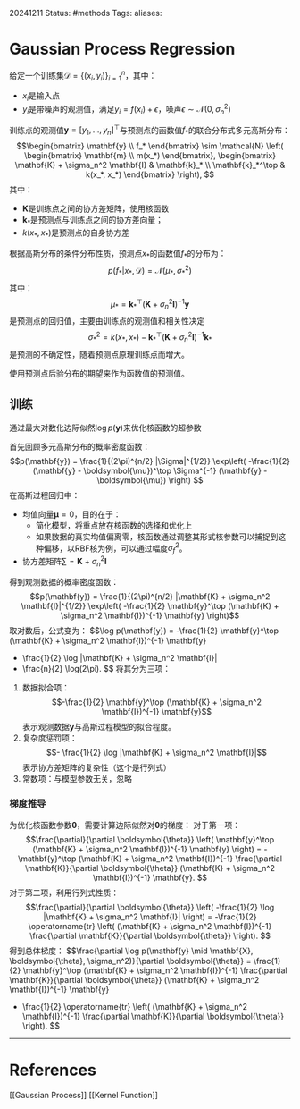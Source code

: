 20241211
Status: #methods
Tags: 
aliases: 
# Gaussian Process Regression
给定一个训练集$\mathcal{D}=\{(x_i,y_i)\}^n_{i=1}$，其中：
- $x_i$是输入点
- $y_i$是带噪声的观测值，满足$y_i=f(x_i)+\epsilon$，噪声$\epsilon \sim \mathcal{N}(0,\sigma_n^2)$

训练点的观测值$\mathbf{y}=[y_1,\dots,y_n]^\top$与预测点的函数值$f_*$的联合分布式多元高斯分布：
$$\begin{bmatrix}
\mathbf{y} \\
f_*
\end{bmatrix}
\sim \mathcal{N} \left(
\begin{bmatrix}
\mathbf{m} \\
m(x_*)
\end{bmatrix},
\begin{bmatrix}
\mathbf{K} + \sigma_n^2 \mathbf{I} & \mathbf{k}_* \\
\mathbf{k}_*^\top & k(x_*, x_*)
\end{bmatrix}
\right),
$$
其中：
- $\mathbf{K}$是训练点之间的协方差矩阵，使用核函数
- $\mathbf{k}_*$是预测点与训练点之间的协方差向量；
- $k(x_*,x_*)$是预测点的自身协方差

根据高斯分布的条件分布性质，预测点$x_*$的函数值$f_*$的分布为：
$$p(f_*|x_*,\mathcal{D})=\mathcal{N}(\mu_*,\sigma_*^2)$$
其中：
$$\mu_* = \mathbf{k}_*^\top(\mathbf{K}+\sigma_n^2\mathbf{I})^{-1}\mathbf{y}$$
是预测点的回归值，主要由训练点的观测值和相关性决定
$$\sigma_*^2 = k(x_*,x_*)-\mathbf{k}_*^\top(\mathbf{K}+\sigma_n^2\mathbf{I})^{-1}\mathbf{k}_*$$
是预测的不确定性，随着预测点原理训练点而增大。

使用预测点后验分布的期望来作为函数值的预测值。

## 训练
通过最大对数化边际似然$\log p(\mathbf{y})$来优化核函数的超参数

首先回顾多元高斯分布的概率密度函数：
$$p(\mathbf{y}) = \frac{1}{(2\pi)^{n/2} |\Sigma|^{1/2}} 
\exp\left( -\frac{1}{2} (\mathbf{y} - \boldsymbol{\mu})^\top \Sigma^{-1} (\mathbf{y} - \boldsymbol{\mu}) \right)
$$
在高斯过程回归中：
- 均值向量$\mathbf{\mu}=0$，目的在于：
	- 简化模型，将重点放在核函数的选择和优化上
	- 如果数据的真实均值偏离零，核函数通过调整其形式核参数可以捕捉到这种偏移，以RBF核为例，可以通过幅度$\sigma_f^2$。
- 协方差矩阵$\sum = \mathbf{K} + \sigma_n^2 \mathbf{I}$

得到观测数据的概率密度函数：
$$p(\mathbf{y}) = \frac{1}{(2\pi)^{n/2} |\mathbf{K} + \sigma_n^2 \mathbf{I}|^{1/2}} 
\exp\left( -\frac{1}{2} \mathbf{y}^\top (\mathbf{K} + \sigma_n^2 \mathbf{I})^{-1} \mathbf{y} \right)$$
取对数后，公式变为：
$$\log p(\mathbf{y}) = 
-\frac{1}{2} \mathbf{y}^\top (\mathbf{K} + \sigma_n^2 \mathbf{I})^{-1} \mathbf{y}
- \frac{1}{2} \log |\mathbf{K} + \sigma_n^2 \mathbf{I}|
- \frac{n}{2} \log(2\pi).
$$
将其分为三项：
1. 数据拟合项：$$-\frac{1}{2} \mathbf{y}^\top (\mathbf{K} + \sigma_n^2 \mathbf{I})^{-1} \mathbf{y}$$表示观测数据$\mathbf{y}$与高斯过程模型的拟合程度。
2. 复杂度惩罚项：$$- \frac{1}{2} \log |\mathbf{K} + \sigma_n^2 \mathbf{I}|$$表示协方差矩阵的复杂性（这个是行列式）
3. 常数项：与模型参数无关，忽略
### 梯度推导
为优化核函数参数$\mathbf{\theta}$，需要计算边际似然对$\boldsymbol{\theta}$的梯度：
对于第一项：
$$\frac{\partial}{\partial \boldsymbol{\theta}} 
\left( \mathbf{y}^\top (\mathbf{K} + \sigma_n^2 \mathbf{I})^{-1} \mathbf{y} \right) 
= - \mathbf{y}^\top (\mathbf{K} + \sigma_n^2 \mathbf{I})^{-1} 
\frac{\partial \mathbf{K}}{\partial \boldsymbol{\theta}} 
(\mathbf{K} + \sigma_n^2 \mathbf{I})^{-1} \mathbf{y}.
$$
对于第二项，利用行列式性质：
$$\frac{\partial}{\partial \boldsymbol{\theta}} 
\left( -\frac{1}{2} \log |\mathbf{K} + \sigma_n^2 \mathbf{I}| \right) 
= -\frac{1}{2} \operatorname{tr} \left( (\mathbf{K} + \sigma_n^2 \mathbf{I})^{-1} 
\frac{\partial \mathbf{K}}{\partial \boldsymbol{\theta}} \right).
$$
得到总体梯度：
$$\frac{\partial \log p(\mathbf{y} \mid \mathbf{X}, \boldsymbol{\theta}, \sigma_n^2)}{\partial \boldsymbol{\theta}}
= \frac{1}{2} \mathbf{y}^\top (\mathbf{K} + \sigma_n^2 \mathbf{I})^{-1} 
\frac{\partial \mathbf{K}}{\partial \boldsymbol{\theta}} 
(\mathbf{K} + \sigma_n^2 \mathbf{I})^{-1} \mathbf{y}
- \frac{1}{2} \operatorname{tr} \left( (\mathbf{K} + \sigma_n^2 \mathbf{I})^{-1} 
\frac{\partial \mathbf{K}}{\partial \boldsymbol{\theta}} \right).
$$


---
# References
[[Gaussian Process]]
[[Kernel Function]]
